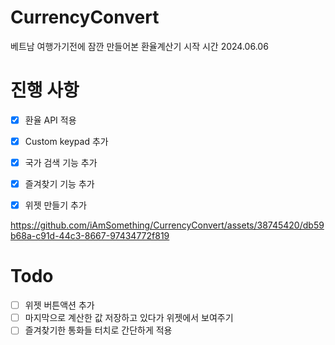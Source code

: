 # CurrencyConvert
베트남 여행가기전에 잠깐 만들어본 환율계산기
시작 시간 2024.06.06
# 진행 사항
- [x] 환율 API 적용
- [x] Custom keypad 추가
- [x] 국가 검색 기능 추가
- [x] 즐겨찾기 기능 추가
- [x] 위젯 만들기 추가


https://github.com/iAmSomething/CurrencyConvert/assets/38745420/db59b68a-c91d-44c3-8667-97434772f819



# Todo
- [ ] 위젯 버튼액션 추가
- [ ] 마지막으로 계산한 값 저장하고 있다가 위젯에서 보여주기
- [ ] 즐겨찾기한 통화들 터치로 간단하게 적용
